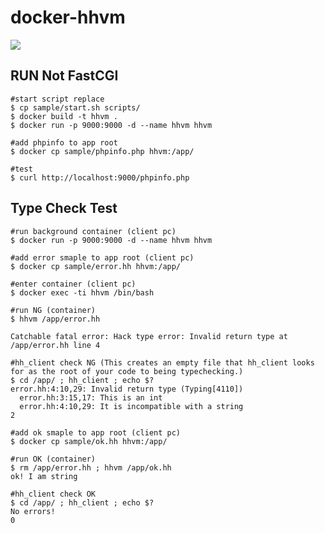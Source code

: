 # docker-hhvm

[![](https://images.microbadger.com/badges/image/mirrored1976/hhvm.svg)](https://microbadger.com/images/mirrored1976/hhvm "Get your own image badge on microbadger.com")

## RUN Not FastCGI
```
#start script replace
$ cp sample/start.sh scripts/
$ docker build -t hhvm .
$ docker run -p 9000:9000 -d --name hhvm hhvm

#add phpinfo to app root
$ docker cp sample/phpinfo.php hhvm:/app/

#test
$ curl http://localhost:9000/phpinfo.php
```

## Type Check Test
```
#run background container (client pc)
$ docker run -p 9000:9000 -d --name hhvm hhvm

#add error smaple to app root (client pc)
$ docker cp sample/error.hh hhvm:/app/

#enter container (client pc)
$ docker exec -ti hhvm /bin/bash

#run NG (container)
$ hhvm /app/error.hh

Catchable fatal error: Hack type error: Invalid return type at /app/error.hh line 4

#hh_client check NG (This creates an empty file that hh_client looks for as the root of your code to being typechecking.)
$ cd /app/ ; hh_client ; echo $?
error.hh:4:10,29: Invalid return type (Typing[4110])
  error.hh:3:15,17: This is an int
  error.hh:4:10,29: It is incompatible with a string
2

#add ok smaple to app root (client pc)
$ docker cp sample/ok.hh hhvm:/app/

#run OK (container)
$ rm /app/error.hh ; hhvm /app/ok.hh
ok! I am string

#hh_client check OK
$ cd /app/ ; hh_client ; echo $?
No errors!
0
```
